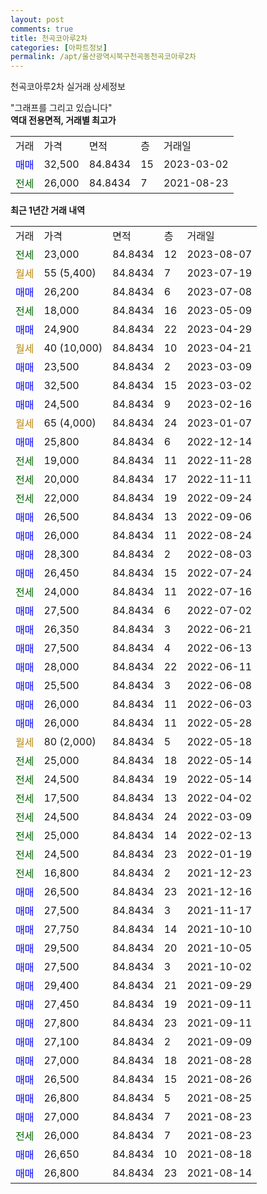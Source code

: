 ```yaml
---
layout: post
comments: true
title: 천곡코아루2차
categories: [아파트정보]
permalink: /apt/울산광역시북구천곡동천곡코아루2차
---
```


천곡코아루2차 실거래 상세정보

<script type="text/javascript">
  google.charts.load('current', {'packages':['line', 'corechart']});
  google.charts.setOnLoadCallback(drawChart);

  function drawChart() {
    var data = new google.visualization.DataTable();
    data.addColumn('date', '거래일');
    data.addColumn('number', "매매");
    data.addColumn('number', "전세");
    data.addColumn('number', "전매");

    data.addRows([[new Date(Date.parse("2023-08-07")), null, 23000, null], [new Date(Date.parse("2023-07-19")), null, null, null], [new Date(Date.parse("2023-07-08")), 26200, null, null], [new Date(Date.parse("2023-05-09")), null, 18000, null], [new Date(Date.parse("2023-04-29")), 24900, null, null], [new Date(Date.parse("2023-04-21")), null, null, null], [new Date(Date.parse("2023-03-09")), 23500, null, null], [new Date(Date.parse("2023-03-02")), 32500, null, null], [new Date(Date.parse("2023-02-16")), 24500, null, null], [new Date(Date.parse("2023-01-07")), null, null, null], [new Date(Date.parse("2022-12-14")), 25800, null, null], [new Date(Date.parse("2022-11-28")), null, 19000, null], [new Date(Date.parse("2022-11-11")), null, 20000, null], [new Date(Date.parse("2022-09-24")), null, 22000, null], [new Date(Date.parse("2022-09-06")), 26500, null, null], [new Date(Date.parse("2022-08-24")), 26000, null, null], [new Date(Date.parse("2022-08-03")), 28300, null, null], [new Date(Date.parse("2022-07-24")), 26450, null, null], [new Date(Date.parse("2022-07-16")), null, 24000, null], [new Date(Date.parse("2022-07-02")), 27500, null, null], [new Date(Date.parse("2022-06-21")), 26350, null, null], [new Date(Date.parse("2022-06-13")), 27500, null, null], [new Date(Date.parse("2022-06-11")), 28000, null, null], [new Date(Date.parse("2022-06-08")), 25500, null, null], [new Date(Date.parse("2022-06-03")), 26000, null, null], [new Date(Date.parse("2022-05-28")), 26000, null, null], [new Date(Date.parse("2022-05-18")), null, null, null], [new Date(Date.parse("2022-05-14")), null, 25000, null], [new Date(Date.parse("2022-05-14")), null, 24500, null], [new Date(Date.parse("2022-04-02")), null, 17500, null], [new Date(Date.parse("2022-03-09")), null, 24500, null], [new Date(Date.parse("2022-02-13")), null, 25000, null], [new Date(Date.parse("2022-01-19")), null, 24500, null], [new Date(Date.parse("2021-12-23")), null, 16800, null], [new Date(Date.parse("2021-12-16")), 26500, null, null], [new Date(Date.parse("2021-11-17")), 27500, null, null], [new Date(Date.parse("2021-10-10")), 27750, null, null], [new Date(Date.parse("2021-10-05")), 29500, null, null], [new Date(Date.parse("2021-10-02")), 27500, null, null], [new Date(Date.parse("2021-09-29")), 29400, null, null], [new Date(Date.parse("2021-09-11")), 27450, null, null], [new Date(Date.parse("2021-09-11")), 27800, null, null], [new Date(Date.parse("2021-09-09")), 27100, null, null], [new Date(Date.parse("2021-08-28")), 27000, null, null], [new Date(Date.parse("2021-08-26")), 26500, null, null], [new Date(Date.parse("2021-08-25")), 26800, null, null], [new Date(Date.parse("2021-08-23")), 27000, null, null], [new Date(Date.parse("2021-08-23")), null, 26000, null], [new Date(Date.parse("2021-08-18")), 26650, null, null], [new Date(Date.parse("2021-08-14")), 26800, null, null]]);

    var options = {
      hAxis: {
        format: 'yyyy/MM/dd'
      },    
      lineWidth: 0,
      pointsVisible: true,    
      title: '최근 1년간 유형별 실거래가 분포',
      legend: { position: 'bottom' }
    };

    var formatter = new google.visualization.NumberFormat({pattern:'###,###'} );
    formatter.format(data, 1);
    formatter.format(data, 2);
    
    setTimeout(function() {
        var chart = new google.visualization.LineChart(document.getElementById('columnchart_material'));
        chart.draw(data, (options));
        document.getElementById('loading').style.display = 'none';
    }, 200);
  }
</script>


<div id="loading" style="z-index:20; display: block; margin-left: 0px">"그래프를 그리고 있습니다"</div>
<div id="columnchart_material" style="width: 95%; margin-left: 0px; display: block"></div>
<!-- contents start -->
<b>역대 전용면적, 거래별 최고가</b>
<table class="sortable">
    <tr>
      <td>거래</td>
      <td>가격</td>
      <td>면적</td>
      <td>층</td>
      <td>거래일</td>
    </tr>
        <tr>
          <td><a style="color: blue">매매</a></td>
          <td>32,500</td>
          <td>84.8434</td>
          <td>15</td>
          <td>2023-03-02</td>
        </tr>        
        <tr>
              <td><a style="color: darkgreen">전세</a></td>
              <td>26,000</td>
              <td>84.8434</td>
              <td>7</td>
              <td>2021-08-23</td>
            </tr>        
    
</table>

<b>최근 1년간 거래 내역</b>

<table class="sortable">
    <tr>
      <td>거래</td>
      <td>가격</td>
      <td>면적</td>
      <td>층</td>
      <td>거래일</td>
    </tr>
    <tr>
      <td><a style="color: darkgreen">전세</a></td>
      <td>23,000</td>
      <td>84.8434</td>
      <td>12</td>
      <td>2023-08-07</td>
    </tr>          <tr>
      <td><a style="color: darkgoldenrod">월세</a></td>
      <td>55 (5,400)</td>
      <td>84.8434</td>
      <td>7</td>
      <td>2023-07-19</td>
    </tr>          <tr>
      <td><a style="color: blue">매매</a></td>
      <td>26,200</td>
      <td>84.8434</td>
      <td>6</td>
      <td>2023-07-08</td>
    </tr>          <tr>
      <td><a style="color: darkgreen">전세</a></td>
      <td>18,000</td>
      <td>84.8434</td>
      <td>16</td>
      <td>2023-05-09</td>
    </tr>          <tr>
      <td><a style="color: blue">매매</a></td>
      <td>24,900</td>
      <td>84.8434</td>
      <td>22</td>
      <td>2023-04-29</td>
    </tr>          <tr>
      <td><a style="color: darkgoldenrod">월세</a></td>
      <td>40 (10,000)</td>
      <td>84.8434</td>
      <td>10</td>
      <td>2023-04-21</td>
    </tr>          <tr>
      <td><a style="color: blue">매매</a></td>
      <td>23,500</td>
      <td>84.8434</td>
      <td>2</td>
      <td>2023-03-09</td>
    </tr>          <tr>
      <td><a style="color: blue">매매</a></td>
      <td>32,500</td>
      <td>84.8434</td>
      <td>15</td>
      <td>2023-03-02</td>
    </tr>          <tr>
      <td><a style="color: blue">매매</a></td>
      <td>24,500</td>
      <td>84.8434</td>
      <td>9</td>
      <td>2023-02-16</td>
    </tr>          <tr>
      <td><a style="color: darkgoldenrod">월세</a></td>
      <td>65 (4,000)</td>
      <td>84.8434</td>
      <td>24</td>
      <td>2023-01-07</td>
    </tr>          <tr>
      <td><a style="color: blue">매매</a></td>
      <td>25,800</td>
      <td>84.8434</td>
      <td>6</td>
      <td>2022-12-14</td>
    </tr>          <tr>
      <td><a style="color: darkgreen">전세</a></td>
      <td>19,000</td>
      <td>84.8434</td>
      <td>11</td>
      <td>2022-11-28</td>
    </tr>          <tr>
      <td><a style="color: darkgreen">전세</a></td>
      <td>20,000</td>
      <td>84.8434</td>
      <td>17</td>
      <td>2022-11-11</td>
    </tr>          <tr>
      <td><a style="color: darkgreen">전세</a></td>
      <td>22,000</td>
      <td>84.8434</td>
      <td>19</td>
      <td>2022-09-24</td>
    </tr>          <tr>
      <td><a style="color: blue">매매</a></td>
      <td>26,500</td>
      <td>84.8434</td>
      <td>13</td>
      <td>2022-09-06</td>
    </tr>          <tr>
      <td><a style="color: blue">매매</a></td>
      <td>26,000</td>
      <td>84.8434</td>
      <td>11</td>
      <td>2022-08-24</td>
    </tr>          <tr>
      <td><a style="color: blue">매매</a></td>
      <td>28,300</td>
      <td>84.8434</td>
      <td>2</td>
      <td>2022-08-03</td>
    </tr>          <tr>
      <td><a style="color: blue">매매</a></td>
      <td>26,450</td>
      <td>84.8434</td>
      <td>15</td>
      <td>2022-07-24</td>
    </tr>          <tr>
      <td><a style="color: darkgreen">전세</a></td>
      <td>24,000</td>
      <td>84.8434</td>
      <td>11</td>
      <td>2022-07-16</td>
    </tr>          <tr>
      <td><a style="color: blue">매매</a></td>
      <td>27,500</td>
      <td>84.8434</td>
      <td>6</td>
      <td>2022-07-02</td>
    </tr>          <tr>
      <td><a style="color: blue">매매</a></td>
      <td>26,350</td>
      <td>84.8434</td>
      <td>3</td>
      <td>2022-06-21</td>
    </tr>          <tr>
      <td><a style="color: blue">매매</a></td>
      <td>27,500</td>
      <td>84.8434</td>
      <td>4</td>
      <td>2022-06-13</td>
    </tr>          <tr>
      <td><a style="color: blue">매매</a></td>
      <td>28,000</td>
      <td>84.8434</td>
      <td>22</td>
      <td>2022-06-11</td>
    </tr>          <tr>
      <td><a style="color: blue">매매</a></td>
      <td>25,500</td>
      <td>84.8434</td>
      <td>3</td>
      <td>2022-06-08</td>
    </tr>          <tr>
      <td><a style="color: blue">매매</a></td>
      <td>26,000</td>
      <td>84.8434</td>
      <td>11</td>
      <td>2022-06-03</td>
    </tr>          <tr>
      <td><a style="color: blue">매매</a></td>
      <td>26,000</td>
      <td>84.8434</td>
      <td>11</td>
      <td>2022-05-28</td>
    </tr>          <tr>
      <td><a style="color: darkgoldenrod">월세</a></td>
      <td>80 (2,000)</td>
      <td>84.8434</td>
      <td>5</td>
      <td>2022-05-18</td>
    </tr>          <tr>
      <td><a style="color: darkgreen">전세</a></td>
      <td>25,000</td>
      <td>84.8434</td>
      <td>18</td>
      <td>2022-05-14</td>
    </tr>          <tr>
      <td><a style="color: darkgreen">전세</a></td>
      <td>24,500</td>
      <td>84.8434</td>
      <td>19</td>
      <td>2022-05-14</td>
    </tr>          <tr>
      <td><a style="color: darkgreen">전세</a></td>
      <td>17,500</td>
      <td>84.8434</td>
      <td>13</td>
      <td>2022-04-02</td>
    </tr>          <tr>
      <td><a style="color: darkgreen">전세</a></td>
      <td>24,500</td>
      <td>84.8434</td>
      <td>24</td>
      <td>2022-03-09</td>
    </tr>          <tr>
      <td><a style="color: darkgreen">전세</a></td>
      <td>25,000</td>
      <td>84.8434</td>
      <td>14</td>
      <td>2022-02-13</td>
    </tr>          <tr>
      <td><a style="color: darkgreen">전세</a></td>
      <td>24,500</td>
      <td>84.8434</td>
      <td>23</td>
      <td>2022-01-19</td>
    </tr>          <tr>
      <td><a style="color: darkgreen">전세</a></td>
      <td>16,800</td>
      <td>84.8434</td>
      <td>2</td>
      <td>2021-12-23</td>
    </tr>          <tr>
      <td><a style="color: blue">매매</a></td>
      <td>26,500</td>
      <td>84.8434</td>
      <td>23</td>
      <td>2021-12-16</td>
    </tr>          <tr>
      <td><a style="color: blue">매매</a></td>
      <td>27,500</td>
      <td>84.8434</td>
      <td>3</td>
      <td>2021-11-17</td>
    </tr>          <tr>
      <td><a style="color: blue">매매</a></td>
      <td>27,750</td>
      <td>84.8434</td>
      <td>14</td>
      <td>2021-10-10</td>
    </tr>          <tr>
      <td><a style="color: blue">매매</a></td>
      <td>29,500</td>
      <td>84.8434</td>
      <td>20</td>
      <td>2021-10-05</td>
    </tr>          <tr>
      <td><a style="color: blue">매매</a></td>
      <td>27,500</td>
      <td>84.8434</td>
      <td>3</td>
      <td>2021-10-02</td>
    </tr>          <tr>
      <td><a style="color: blue">매매</a></td>
      <td>29,400</td>
      <td>84.8434</td>
      <td>21</td>
      <td>2021-09-29</td>
    </tr>          <tr>
      <td><a style="color: blue">매매</a></td>
      <td>27,450</td>
      <td>84.8434</td>
      <td>19</td>
      <td>2021-09-11</td>
    </tr>          <tr>
      <td><a style="color: blue">매매</a></td>
      <td>27,800</td>
      <td>84.8434</td>
      <td>23</td>
      <td>2021-09-11</td>
    </tr>          <tr>
      <td><a style="color: blue">매매</a></td>
      <td>27,100</td>
      <td>84.8434</td>
      <td>2</td>
      <td>2021-09-09</td>
    </tr>          <tr>
      <td><a style="color: blue">매매</a></td>
      <td>27,000</td>
      <td>84.8434</td>
      <td>18</td>
      <td>2021-08-28</td>
    </tr>          <tr>
      <td><a style="color: blue">매매</a></td>
      <td>26,500</td>
      <td>84.8434</td>
      <td>15</td>
      <td>2021-08-26</td>
    </tr>          <tr>
      <td><a style="color: blue">매매</a></td>
      <td>26,800</td>
      <td>84.8434</td>
      <td>5</td>
      <td>2021-08-25</td>
    </tr>          <tr>
      <td><a style="color: blue">매매</a></td>
      <td>27,000</td>
      <td>84.8434</td>
      <td>7</td>
      <td>2021-08-23</td>
    </tr>          <tr>
      <td><a style="color: darkgreen">전세</a></td>
      <td>26,000</td>
      <td>84.8434</td>
      <td>7</td>
      <td>2021-08-23</td>
    </tr>          <tr>
      <td><a style="color: blue">매매</a></td>
      <td>26,650</td>
      <td>84.8434</td>
      <td>10</td>
      <td>2021-08-18</td>
    </tr>          <tr>
      <td><a style="color: blue">매매</a></td>
      <td>26,800</td>
      <td>84.8434</td>
      <td>23</td>
      <td>2021-08-14</td>
    </tr>      </table>
<!-- contents end -->    

